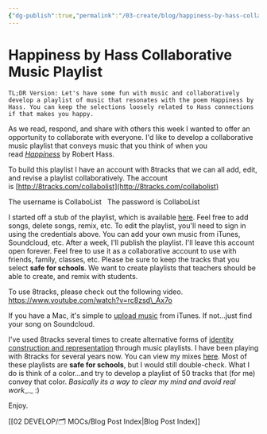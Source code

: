 ```yaml
---
{"dg-publish":true,"permalink":"/03-create/blog/happiness-by-hass-collaborative-music-playlist/","title":"Happiness by Hass Collaborative Music Playlist","tags":["8tracks","walkmyworld"]}
---
```


# Happiness by Hass Collaborative Music Playlist

```
TL;DR Version: Let's have some fun with music and collaboratively develop a playlist of music that resonates with the poem Happiness by Hass. You can keep the selections loosely related to Hass connections if that makes you happy.
```

As we read, respond, and share with others this week I wanted to offer an opportunity to collaborate with everyone. I'd like to develop a collaborative music playlist that conveys music that you think of when you read _[Happiness](http://poetry.rapgenius.com/Robert-hass-happiness-annotated)_ by Robert Hass.

To build this playlist I have an account with 8tracks that we can all add, edit, and revise a playlist collaboratively. The account is [http://8tracks.com/collabolist](http://8tracks.com/collabolist)

The username is CollaboList   The password is CollaboList

I started off a stub of the playlist, which is available [here](http://8tracks.com/collabolist/happiness-by-hass-walkmyworld/edit). Feel free to add songs, delete songs, remix, etc. To edit the playlist, you'll need to sign in using the credentials above. You can add your own music from iTunes, Soundcloud, etc. After a week, I'll publish the playlist. I'll leave this account open forever. Feel free to use it as a collaborative account to use with friends, family, classes, etc. Please be sure to keep the tracks that you select **safe for schools**. We want to create playlists that teachers should be able to create, and remix with students.

To use 8tracks, please check out the following video. https://www.youtube.com/watch?v=rc8zsd\_Ax7o

If you have a Mac, it's simple to [upload music](http://8tracks.com/uploader) from iTunes. If not...just find your song on Soundcloud.

I've used 8tracks several times to create alternative forms of [identity construction and representation](http://wiobyrne.com/identity-construction-and-representation-through-a-music-playlist/) through music playlists. I have been playing with 8tracks for several years now. You can view my mixes [here](http://8tracks.com/wiobyrne). Most of these playlists are **safe for schools**, but I would still double-check. What I do is think of a color...and try to develop a playlist of 50 tracks that (for me) convey that color. _Basically its a way to clear my mind and avoid real work__._ :)

Enjoy.

[[02 DEVELOP/🗂️ MOCs/Blog Post Index\|Blog Post Index]]